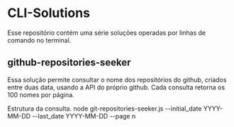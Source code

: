 # CLI-Solutions
Esse repositório contém uma série soluções operadas por linhas de comando no terminal.

## github-repositories-seeker
Essa solução permite consultar o nome dos repositórios do github, criados entre duas data, usando a API do próprio github.
Cada consulta retorna os 100 nomes por página.

  Estrutura da consulta.
  node git-repositories-seeker.js --initial_date YYYY-MM-DD --last_date YYYY-MM-DD --page n
  
